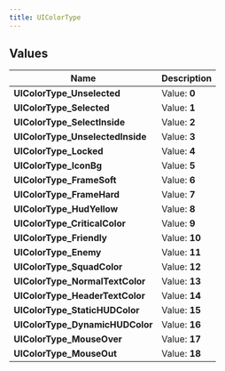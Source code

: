```yaml
---
title: UIColorType
---
```


## Values

| Name | Description |
| ---- | ----------- |
| **UIColorType\_Unselected** | Value: **0** |
| **UIColorType\_Selected** | Value: **1** |
| **UIColorType\_SelectInside** | Value: **2** |
| **UIColorType\_UnselectedInside** | Value: **3** |
| **UIColorType\_Locked** | Value: **4** |
| **UIColorType\_IconBg** | Value: **5** |
| **UIColorType\_FrameSoft** | Value: **6** |
| **UIColorType\_FrameHard** | Value: **7** |
| **UIColorType\_HudYellow** | Value: **8** |
| **UIColorType\_CriticalColor** | Value: **9** |
| **UIColorType\_Friendly** | Value: **10** |
| **UIColorType\_Enemy** | Value: **11** |
| **UIColorType\_SquadColor** | Value: **12** |
| **UIColorType\_NormalTextColor** | Value: **13** |
| **UIColorType\_HeaderTextColor** | Value: **14** |
| **UIColorType\_StaticHUDColor** | Value: **15** |
| **UIColorType\_DynamicHUDColor** | Value: **16** |
| **UIColorType\_MouseOver** | Value: **17** |
| **UIColorType\_MouseOut** | Value: **18** |

